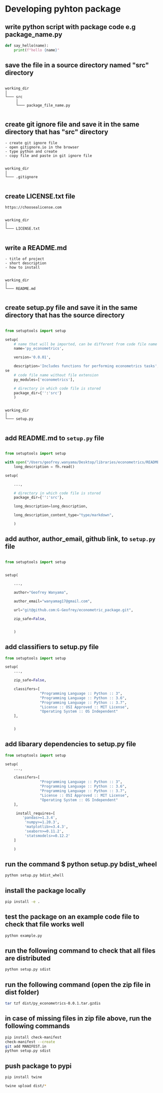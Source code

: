 
# Developing pyhton package

## write python script with package code e.g package_name.py
```python
def say_hello(name):
    print(f"hello {name}"
```
## save the file in a source directory named  "src" directory
```

working_dir
│
└─── src
     │
     └─── package_file_name.py
 
```
## create git ignore file and save it in the same directory that has "src" directory
	- create git ignore file
	- open gitignore.io in the browser
	- type python and create
	- copy file and paste in git ignore file

```

working_dir
│
└─── .gitignore
 
```

## create LICENSE.txt file
	https://choosealicense.com
```

working_dir
│
└─── LICENSE.txt
 
```


## write a README.md
	- title of project
	- short description
	- how to install
```

working_dir
│
└─── README.md
 
```

## create setup.py file and save it in the same directory that has the source directory
```python

from setuptools import setup

setup(
    # name that will be imported, can be different from code file name
    name='py_econometrics',

    version='0.0.01',

    description='Includes functions for performing econometrics tasks',
se
    # code file name without file extension
    py_modules=['econometrics'],

    # directory in which code file is stored
    package_dir={'':'src'}
    )
```
```

working_dir
│
└─── setup.py 
 
```

## add README.md to `setup.py` file
```python

from setuptools import setup

with open("/Users/geofrey.wanyama/Desktop/libraries/econometrics/README.md", "r") as fh:
    long_description = fh.read()

setup(

	...,

    # directory in which code file is stored
    package_dir={'':'src'},

    long_description=long_description,

    long_description_content_type="type/markdown",

    )
```

## add author, author_email, github link,  to `setup.py` file
```python

from setuptools import setup


setup(

	...,

    author="Geofrey Wanyama",

    author_email="wanyamag17@gmail.com",

    url="git@github.com:G-Geofrey/econometric_package.git",

    zip_safe=False,


    )
```

## add classifiers to setup.py file
```python
from setuptools import setup

setup(
	...,

    zip_safe=False,

    classifers=[ 
                "Programming Language :: Python :: 3",
                "Programming Language :: Python :: 3.6",
                "Programming Language :: Python :: 3.7", 
                "License :: OSI Approved :: MIT License",
                "Operating System :: OS Independent"
    ],


    )
```

## add libarary dependencies to setup.py file
```python
from setuptools import setup

setup(
	...,

    classifers=[ 
                "Programming Language :: Python :: 3",
                "Programming Language :: Python :: 3.6",
                "Programming Language :: Python :: 3.7", 
                "License :: OSI Approved :: MIT License",
                "Operating System :: OS Independent"
    ],

     install_requires=[
     	'pandas>=1.3.4',
		 'numpy>=1.20.3',
		 'matplotlib>=3.4.3',
		 'seaborn>=0.11.2',
		 'statsmodels>=0.12.2'
	]

    )

```

## run the command $ python setup.py bdist_wheel
```bash
python setup.py bdist_whell
```

## install the package locally
```bash
pip install -e . 
```

## test the package on an example code file to check that file works well
```bash
python example.py
```

## run the following command to check that all files are distributed
```bash
python setup.py sdist
```
## run the following command (open the zip file in dist folder)
```bash
tar tzf dist/py_econometrics-0.0.1.tar.gzdis
```

## in case of missing files in zip file above, run the following commands
```bash
pip install check-manifest
check-manifest --create
git add MANIFEST.in
python setup.py sdist

```

## push package to pypi
```bash
pip install twine

twine upload dist/*
```




